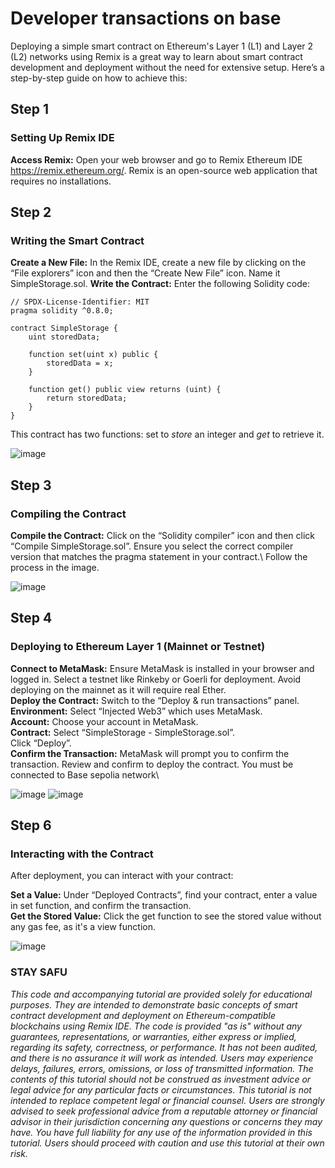 # Developer transactions on base

Deploying a simple smart contract on Ethereum's Layer 1 (L1) and Layer 2 (L2) networks using Remix is a great way to learn about smart contract development and deployment without the need for extensive setup. Here’s a step-by-step guide on how to achieve this:

## Step 1
### Setting Up Remix IDE

**Access Remix:** Open your web browser and go to Remix Ethereum IDE https://remix.ethereum.org/. Remix is an open-source web application that requires no installations.

## Step 2
### Writing the Smart Contract

**Create a New File:** In the Remix IDE, create a new file by clicking on the “File explorers” icon and then the “Create New File” icon. Name it SimpleStorage.sol.
**Write the Contract:** Enter the following Solidity code:

```solidity
// SPDX-License-Identifier: MIT
pragma solidity ^0.8.0;

contract SimpleStorage {
    uint storedData;

    function set(uint x) public {
        storedData = x;
    }

    function get() public view returns (uint) {
        return storedData;
    }
}
```
This contract has two functions: set to _store_ an integer and _get_ to retrieve it.

![image](https://github.com/overxtend/based/assets/19212595/07ce53cb-7bcc-402d-8633-c85a0bbf9a14)

## Step 3
### Compiling the Contract
**Compile the Contract:** Click on the “Solidity compiler” icon and then click “Compile SimpleStorage.sol”. Ensure you select the correct compiler version that matches the pragma statement in your contract.\ Follow the process in the image.

![image](https://github.com/overxtend/based/assets/19212595/2432b695-468e-4e90-a0e3-026b60f5abee)

## Step 4
### Deploying to Ethereum Layer 1 (Mainnet or Testnet)

**Connect to MetaMask:** Ensure MetaMask is installed in your browser and logged in. Select a testnet like Rinkeby or Goerli for deployment. Avoid deploying on the mainnet as it will require real Ether.\
**Deploy the Contract:** Switch to the “Deploy & run transactions” panel.\
**Environment:** Select “Injected Web3” which uses MetaMask.\
**Account:** Choose your account in MetaMask.\
**Contract:** Select “SimpleStorage - SimpleStorage.sol”.\
Click “Deploy”.\
**Confirm the Transaction:** MetaMask will prompt you to confirm the transaction. Review and confirm to deploy the contract. You must be connected to Base sepolia network\

![image](https://github.com/overxtend/based/assets/19212595/cf555abe-f2a1-4198-9f5b-82a948f6750d)
![image](https://github.com/overxtend/based/assets/19212595/e5b9f733-4761-44e6-b157-358798dabe95)

## Step 6
### Interacting with the Contract
After deployment, you can interact with your contract:

**Set a Value:** Under “Deployed Contracts”, find your contract, enter a value in set function, and confirm the transaction.\
**Get the Stored Value:** Click the get function to see the stored value without any gas fee, as it's a view function.

![image](https://github.com/overxtend/based/assets/19212595/2a62d884-a927-49c1-acd7-56fc4f8eab31)

### STAY SAFU

_This code and accompanying tutorial are provided solely for educational purposes. They are intended to demonstrate basic concepts of smart contract development and deployment on Ethereum-compatible blockchains using Remix IDE. The code is provided "as is" without any guarantees, representations, or warranties, either express or implied, regarding its safety, correctness, or performance. It has not been audited, and there is no assurance it will work as intended. Users may experience delays, failures, errors, omissions, or loss of transmitted information. The contents of this tutorial should not be construed as investment advice or legal advice for any particular facts or circumstances. This tutorial is not intended to replace competent legal or financial counsel. Users are strongly advised to seek professional advice from a reputable attorney or financial advisor in their jurisdiction concerning any questions or concerns they may have. You have full liability for any use of the information provided in this tutorial. Users should proceed with caution and use this tutorial at their own risk._



